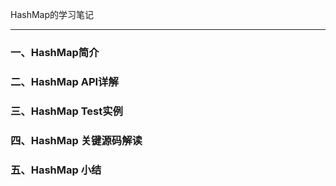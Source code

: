 HashMap的学习笔记

---
### 一、HashMap简介

### 二、HashMap API详解

### 三、HashMap Test实例

### 四、HashMap 关键源码解读

### 五、HashMap 小结



